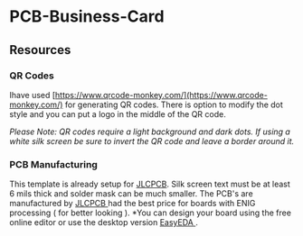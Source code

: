 # PCB-Business-Card

## Resources

### QR Codes

Ihave used [https://www.qrcode-monkey.com/](https://www.qrcode-monkey.com/) for generating QR codes.  There is option to modify the dot style and you can put a logo in the middle of the QR code.

*Please Note: QR codes require a light background and dark dots.  If using a white silk screen be sure to invert the QR code and leave a border around it.*

### PCB Manufacturing

This template is already setup for [JLCPCB](https://jlcpcb.com/).  Silk screen text must be at least 6 mils thick and solder mask can be much smaller.  The PCB's are manufactured by [ JLCPCB ](https://jlcpcb.com/) had the best price for boards with ENIG processing ( for better looking ). 
*You can design your board using the free online editor or use the desktop version [ EasyEDA ](https://easyeda.com/).